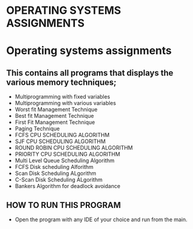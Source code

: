 # OPERATING SYSTEMS ASSIGNMENTS

# **Operating systems assignments**

## This contains all programs that displays the various memory techniques;

* Multiprogramming with fixed variables
* Multiprogramming with various variables
* Worst fit Management Technique
* Best fit Management Technique
* First Fit Management Technique
* Paging Technique
* FCFS CPU SCHEDULING ALGORITHM
* SJF CPU SCHEDULING ALGORITHM
* ROUND ROBIN CPU SCHEDULING ALGORITHM
* PRIORITY CPU SCHEDULING ALGORITHM
* Multi Level Queue Scheduling Algorithm
* FCFS Disk scheduling Alforithm
* Scan Disk Scheduling ALgorithm
* C-Scan Disk Scheduling ALgorithm
* Bankers Algorithm for deadlock avoidance

## HOW TO RUN THIS PROGRAM
* Open the program with any IDE of your choice and run from the main.



